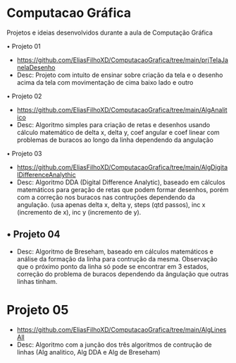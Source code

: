 # Computacao Gráfica
Projetos e ideias desenvolvidos durante a aula de Computação Gráfica

• Projeto 01
- https://github.com/EliasFilhoXD/ComputacaoGrafica/tree/main/prjTelaJanelaDesenho
- Desc: Projeto com intuito de ensinar sobre criação da tela e o desenho acima da tela com movimentação de cima baixo lado e outro

• Projeto 02
- https://github.com/EliasFilhoXD/ComputacaoGrafica/tree/main/AlgAnalitico
- Desc: Algoritmo simples para criação de retas e desenhos usando cálculo matemático de delta x, delta y, coef angular e coef linear com problemas de buracos ao longo da linha dependendo da angulação

• Projeto 03
- https://github.com/EliasFilhoXD/ComputacaoGrafica/tree/main/AlgDigitalDifferenceAnalythic
- Desc: Algoritmo DDA (Digital Difference Analytic), baseado em cálculos matemáticos para geração de retas que podem formar desenhos, porém com a correção nos buracos nas contruções dependendo da angulação. (usa apenas delta x, delta y, steps (qtd passos), inc x (incremento de x), inc y (incremento de y).

• Projeto 04
- 
- Desc: Algoritmo de Breseham, baseado em cálculos matemáticos e análise da formação da linha para contrução da mesma. Observação que o próximo ponto da linha só pode se encontrar em 3 estados, correção do problema de buracos dependendo da ângulação que outras linhas tinham.

# Projeto 05
- https://github.com/EliasFilhoXD/ComputacaoGrafica/tree/main/AlgLinesAll
- Desc: Algoritmo com a junção dos três algoritmos de contrução de linhas (Alg analitico, Alg DDA e Alg de Breseham)
